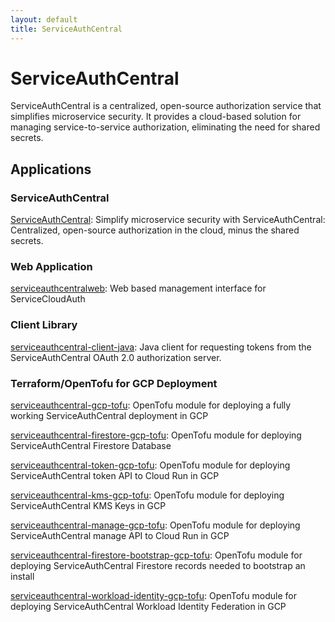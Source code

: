 ```yaml
---
layout: default
title: ServiceAuthCentral
---
```


# ServiceAuthCentral

ServiceAuthCentral is a centralized, open-source authorization service that simplifies microservice security. It provides a cloud-based solution for managing service-to-service authorization, eliminating the need for shared secrets.

## Applications

### ServiceAuthCentral

[ServiceAuthCentral](https://github.com/UnitVectorY-Labs/ServiceAuthCentral): Simplify microservice security with ServiceAuthCentral: Centralized, open-source authorization in the cloud, minus the shared secrets.

### Web Application

[serviceauthcentralweb](https://github.com/UnitVectorY-Labs/serviceauthcentralweb): Web based management interface for ServiceCloudAuth

### Client Library

[serviceauthcentral-client-java](https://github.com/UnitVectorY-Labs/serviceauthcentral-client-java): Java client for requesting tokens from the ServiceAuthCentral OAuth 2.0 authorization server.

### Terraform/OpenTofu for GCP Deployment

[serviceauthcentral-gcp-tofu](https://github.com/UnitVectorY-Labs/serviceauthcentral-gcp-tofu): OpenTofu module for deploying a fully working ServiceAuthCentral deployment in GCP

[serviceauthcentral-firestore-gcp-tofu](https://github.com/UnitVectorY-Labs/serviceauthcentral-firestore-gcp-tofu): OpenTofu module for deploying ServiceAuthCentral Firestore Database

[serviceauthcentral-token-gcp-tofu](https://github.com/UnitVectorY-Labs/serviceauthcentral-token-gcp-tofu): OpenTofu module for deploying ServiceAuthCentral token API to Cloud Run in GCP

[serviceauthcentral-kms-gcp-tofu](https://github.com/UnitVectorY-Labs/serviceauthcentral-kms-gcp-tofu): OpenTofu module for deploying ServiceAuthCentral KMS Keys in GCP

[serviceauthcentral-manage-gcp-tofu](https://github.com/UnitVectorY-Labs/serviceauthcentral-manage-gcp-tofu): OpenTofu module for deploying ServiceAuthCentral manage API to Cloud Run in GCP

[serviceauthcentral-firestore-bootstrap-gcp-tofu](https://github.com/UnitVectorY-Labs/serviceauthcentral-firestore-bootstrap-gcp-tofu): OpenTofu module for deploying ServiceAuthCentral Firestore records needed to bootstrap an install

[serviceauthcentral-workload-identity-gcp-tofu](https://github.com/UnitVectorY-Labs/serviceauthcentral-workload-identity-gcp-tofu): OpenTofu module for deploying ServiceAuthCentral Workload Identity Federation in GCP
